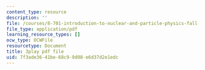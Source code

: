 ```yaml
---
content_type: resource
description: ''
file: /courses/8-701-introduction-to-nuclear-and-particle-physics-fall-2020/7f3ade3641be68c99d08e6d37d2e1edc_olxlB5mW1CI.pdf
file_type: application/pdf
learning_resource_types: []
ocw_type: OCWFile
resourcetype: Document
title: 3play pdf file
uid: 7f3ade36-41be-68c9-9d08-e6d37d2e1edc
---
```

